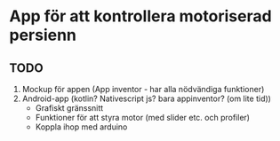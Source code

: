 # App för att kontrollera motoriserad persienn

## TODO
1. Mockup för appen (App inventor - har alla nödvändiga funktioner)
2. Android-app (kotlin? Nativescript js? bara appinventor? (om lite tid))
   - Grafiskt gränssnitt
   - Funktioner för att styra motor (med slider etc. och profiler)
   - Koppla ihop med arduino

